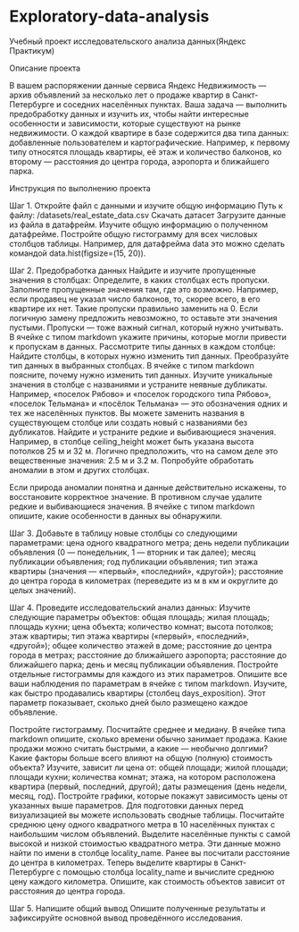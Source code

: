 # Exploratory-data-analysis
Учебный проект исследовательского анализа данных(Яндекс Практикум)


Описание проекта


В вашем распоряжении данные сервиса Яндекс Недвижимость — архив объявлений за несколько лет о продаже квартир в Санкт-Петербурге и соседних населённых пунктах.
Ваша задача — выполнить предобработку данных и изучить их, чтобы найти интересные особенности и зависимости, которые существуют на рынке недвижимости.
О каждой квартире в базе содержится два типа данных: добавленные пользователем и картографические. Например, к первому типу относятся площадь квартиры, её этаж и количество балконов, ко второму — расстояния до центра города, аэропорта и ближайшего парка. 

Инструкция по выполнению проекта

Шаг 1. Откройте файл с данными и изучите общую информацию
Путь к файлу: /datasets/real_estate_data.csv
Скачать датасет
Загрузите данные из файла в датафрейм.
Изучите общую информацию о полученном датафрейме.
Постройте общую гистограмму для всех числовых столбцов таблицы. Например, для датафрейма data это можно сделать командой data.hist(figsize=(15, 20)).

Шаг 2. Предобработка данных
Найдите и изучите пропущенные значения в столбцах:
Определите, в каких столбцах есть пропуски.
Заполните пропущенные значения там, где это возможно. Например, если продавец не указал число балконов, то, скорее всего, в его квартире их нет. Такие пропуски правильно заменить на 0. Если логичную замену предложить невозможно, то оставьте эти значения пустыми. Пропуски — тоже важный сигнал, который нужно учитывать.
В ячейке с типом markdown укажите причины, которые могли привести к пропускам в данных.
Рассмотрите типы данных в каждом столбце:
Найдите столбцы, в которых нужно изменить тип данных.
Преобразуйте тип данных в выбранных столбцах.
В ячейке с типом markdown поясните, почему нужно изменить тип данных.
Изучите уникальные значения в столбце с названиями и устраните неявные дубликаты. Например, «поселок Рябово» и «поселок городского типа Рябово», «поселок Тельмана» и «посёлок Тельмана» — это обозначения одних и тех же населённых пунктов. Вы можете заменить названия в существующем столбце или создать новый с названиями без дубликатов.
Найдите и устраните редкие и выбивающиеся значения. Например, в столбце ceiling_height может быть указана высота потолков 25 м и 32 м. Логично предположить, что на самом деле это вещественные значения: 2.5 м и 3.2 м. Попробуйте обработать аномалии в этом и других столбцах.
 
Если природа аномалии понятна и данные действительно искажены, то восстановите корректное значение.
В противном случае удалите редкие и выбивающиеся значения.
В ячейке с типом markdown опишите, какие особенности в данных вы обнаружили.

Шаг 3. Добавьте в таблицу новые столбцы со следующими параметрами:
цена одного квадратного метра;
день недели публикации объявления (0 — понедельник, 1 — вторник и так далее);
месяц публикации объявления;
год публикации объявления;
тип этажа квартиры (значения — «‎первый», «последний», «другой»);
расстояние до центра города в километрах (переведите из м в км и округлите до целых значений).

Шаг 4. Проведите исследовательский анализ данных:
Изучите следующие параметры объектов:
общая площадь;
жилая площадь;
площадь кухни;
цена объекта;
количество комнат;
высота потолков;
этаж квартиры;
тип этажа квартиры («первый», «последний», «другой»);
общее количество этажей в доме;
расстояние до центра города в метрах;
расстояние до ближайшего аэропорта;
расстояние до ближайшего парка;
день и месяц публикации объявления.
Постройте отдельные гистограммы для каждого из этих параметров. Опишите все ваши наблюдения по параметрам в ячейке с типом markdown.
Изучите, как быстро продавались квартиры (столбец days_exposition). Этот параметр показывает, сколько дней было размещено каждое объявление. 
 
Постройте гистограмму.
Посчитайте среднее и медиану.
В ячейке типа markdown опишите, сколько времени обычно занимает продажа. Какие продажи можно считать быстрыми, а какие — необычно долгими?
Какие факторы больше всего влияют на общую (полную) стоимость объекта?
 Изучите, зависит ли цена от:
общей площади;
жилой площади;
площади кухни;
количества комнат;
этажа, на котором расположена квартира (первый, последний, другой);
даты размещения (день недели, месяц, год).
Постройте графики, которые покажут зависимость цены от указанных выше параметров. Для подготовки данных перед визуализацией вы можете использовать сводные таблицы.
Посчитайте среднюю цену одного квадратного метра в 10 населённых пунктах с наибольшим числом объявлений. Выделите населённые пункты с самой высокой и низкой стоимостью квадратного метра. Эти данные можно найти по имени в столбце locality_name.
Ранее вы посчитали расстояние до центра в километрах. Теперь выделите квартиры в Санкт-Петербурге с помощью столбца locality_name и вычислите среднюю цену каждого километра. Опишите, как стоимость объектов зависит от расстояния до центра города.

Шаг 5. Напишите общий вывод
Опишите полученные результаты и зафиксируйте основной вывод проведённого исследования.
